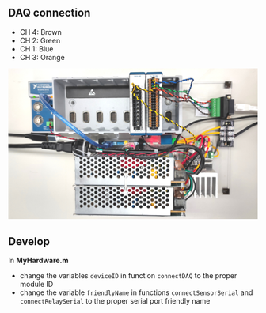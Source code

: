 ## DAQ connection

- CH 4: Brown
- CH 2: Green
- CH 1: Blue
- CH 3: Orange

![](../figures/data-acquisition-hardware.jpg)


## Develop

In **MyHardware.m**
- change the variables `deviceID` in function `connectDAQ` to the proper module ID
- change the variable `friendlyName` in functions `connectSensorSerial` and `connectRelaySerial` to the proper serial port friendly name